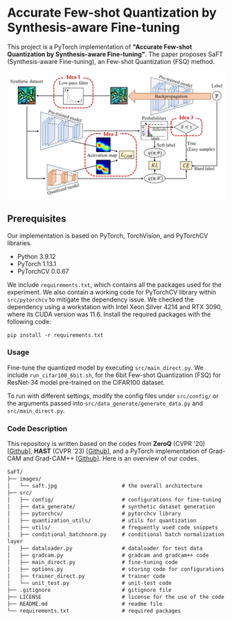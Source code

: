 # Accurate Few-shot Quantization by Synthesis-aware Fine-tuning

This project is a PyTorch implementation of **"Accurate Few-shot Quantization by Synthesis-aware Fine-tuning"**.
The paper proposes SaFT (Synthesis-aware Fine-tuning), an Few-shot Quantization (FSQ) method.

![Overall Architecture of SaFT](./images/saft.jpg)


## Prerequisites

Our implementation is based on PyTorch, TorchVision, and PyTorchCV libraries.

- Python 3.9.12
- PyTorch 1.13.1
- PyTorchCV 0.0.67

We include `requirements.txt`, which contains all the packages used for the experiment. 
We also contain a working code for PyTorchCV library within `src/pytorchcv` to mitigate the dependency issue.
We checked the dependency using a workstation with Intel Xeon Silver 4214 and RTX 3090, where its CUDA version was 11.6.
Install the required packages with the following code:

```shell
pip install -r requirements.txt
```

### Usage
<!-- For usage, first generate the synthetic dataset with the code under `src/data_generate/`.
We include `run_generate_imagenet.sh`, which generates the synthetic dataset using a ResNet-18 model pre-trained on the ImageNet dataset.

```shell
cd src/data_generate
bash run_generate_imagenet.sh
``` -->

Fine-tune the quantized model by executing `src/main_direct.py`.
We include `run_cifar100_6bit.sh`, for the 6bit Few-shot Quantization (FSQ) for ResNet-34 model pre-trained on the CIFAR100 dataset.

To run with different settings, modify the config files under `src/config/` or the arguments passed into `src/data_generate/generate_data.py` and `src/main_direct.py`.

### Code Description

This repository is written based on the codes from **ZeroQ** (CVPR '20) \[[Github](https://github.com/amirgholami/ZeroQ)\], **HAST** (CVPR '23) \[[Github](https://github.com/lihuantong/HAST)\], and a PyTorch implementation of Grad-CAM and Grad-CAM++ \[[Github](https://github.com/1Konny/gradcam_plus_plus-pytorch)\].
Here is an overview of our codes.

``` Unicode
SaFT/
├── images/
│   └── saft.jpg                     # the overall architecture
├── src/
│   ├── config/                      # configurations for fine-tuning      
│   ├── data_generate/               # synthetic dataset generation
│   ├── pytorchcv/                   # pytorchcv library
│   ├── quantization_utils/          # utils for quantization
│   ├── utils/                       # frequently used code snippets
│   ├── conditional_batchnorm.py     # conditional batch normalization layer
│   ├── dataloader.py                # dataloader for test data
│   ├── gradcam.py                   # gradcam and gradcam++ code
│   ├── main_direct.py               # fine-tuning code
│   ├── options.py                   # storing code for configurations
│   ├── trainer_direct.py            # trainer code
│   └── unit_test.py                 # unit-test code
├── .gitignore                       # gitignore file
├── LICENSE                          # license for the use of the code
├── README.md                        # readme file
└── requirements.txt                 # required packages
```
